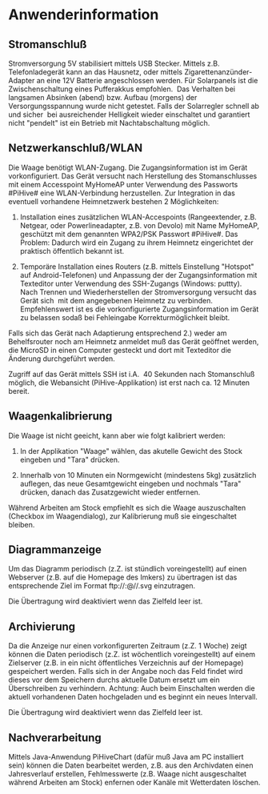 
# Anwenderinformation

## Stromanschluß

Stromversorgung 5V stabilisiert mittels USB Stecker. Mittels z.B. Telefonladegerät kann an das Hausnetz, oder mittels Zigarettenanzünder-Adapter an eine 12V Batterie angeschlossen werden.
Für Solarpanels ist die Zwischenschaltung eines Pufferakkus empfohlen.  Das Verhalten bei langsamen Absinken (abend) bzw. Aufbau (morgens) der Versorgungsspannung wurde nicht getestet.
Falls der Solarregler schnell ab und sicher  bei ausreichender Helligkeit wieder einschaltet und garantiert nicht "pendelt" ist ein Betrieb mit Nachtabschaltung möglich. 

## Netzwerkanschluß/WLAN

Die Waage benötigt WLAN-Zugang. Die Zugangsinformation ist im Gerät vorkonfiguriert.
Das Gerät versucht nach Herstellung des Stomanschlusses mit einem Accesspoint MyHomeAP unter Verwendung des Passworts #PiHive# eine WLAN-Verbindung herzustellen.
Zur Integration in das eventuell vorhandene Heimnetzwerk bestehen 2 Möglichkeiten:

1. Installation eines zusätzlichen WLAN-Accespoints (Rangeextender, z.B. Netgear, oder Powerlineadapter, z.B. von Devolo) mit Name MyHomeAP, geschützt mit dem genannten WPA2/PSK Passwort #PiHive#.
Das Problem: Dadurch wird ein Zugang zu ihrem Heimnetz eingerichtet der praktisch öffentlich bekannt ist.

2. Temporäre Installation eines Routers (z.B. mittels Einstellung "Hotspot" auf Android-Telefonen) und Anpassung der der Zugangsinformation mit Texteditor unter Verwendung des SSH-Zugangs (Windows: puttty).
Nach Trennen und Wiederherstellen der Stromversorgung versucht das Gerät sich  mit dem angegebenen Heimnetz zu verbinden.
Empfehlenswert ist es die vorkonfigurierte Zugangsinformation im Gerät zu belassen sodaß bei Fehleingabe Korrekturmöglichkeit bleibt.

Falls sich das Gerät nach Adaptierung entsprechend 2.) weder am Behelfsrouter noch am Heimnetz anmeldet muß das Gerät geöffnet werden, die MicroSD in einen Computer gesteckt und dort mit Texteditor die Änderung durchgeführt werden.  

Zugriff auf das Gerät mittels SSH ist i.A.  40 Sekunden nach Stomanschluß möglich, die Webansicht (PiHive-Applikation) ist erst nach ca. 12 Minuten bereit.

## Waagenkalibrierung

Die Waage ist nicht geeicht, kann aber wie folgt kalibriert werden:

1. In der Applikation "Waage" wählen, das akutelle Gewicht des Stock eingeben und "Tara" drücken.

2. Innerhalb von 10 Minuten ein Normgewicht (mindestens 5kg) zusätzlich auflegen, das neue Gesamtgewicht eingeben und nochmals "Tara" drücken, danach das Zusatzgewicht wieder entfernen.

Während Arbeiten am Stock empfiehlt es sich die Waage auszuschalten (Checkbox im Waagendialog), zur Kalibrierung muß sie eingeschaltet bleiben.

## Diagrammanzeige

Um das Diagramm periodisch (z.Z. ist stündlich voreingestellt) auf einen Webserver (z.B. auf die Homepage des Imkers) zu übertragen ist das entsprechende Ziel im Format ftp://<user>:<password>@<server>/<verzeichnis>/<hive>.svg einzutragen.

Die Übertragung wird deaktiviert wenn das Zielfeld leer ist.

## Archivierung

Da die Anzeige nur einen vorkonfigurerten Zeitraum (z.Z. 1 Woche) zeigt können die Daten periodisch (z.Z. ist wöchentlich voreingestellt) auf einem Zielserver (z.B. in ein nicht öffentliches Verzeichnis auf der Homepage) gespeichert werden.
Falls sich in der Angabe noch das Feld <date> findet wird dieses vor dem Speichern durchs aktuelle Datum ersetzt um ein Überschreiben zu verhindern. 
Achtung: Auch beim Einschalten werden die aktuell vorhandenen Daten hochgeladen und es beginnt ein neues Intervall.

Die Übertragung wird deaktiviert wenn das Zielfeld leer ist.  

## Nachverarbeitung

Mittels Java-Anwendung PiHiveChart (dafür muß Java am PC installiert sein) können die Daten bearbeitet werden, z.B. aus den Archivdaten einen Jahresverlauf erstellen,
Fehlmesswerte (z.B. Waage nicht ausgeschaltet während Arbeiten am Stock) enfernen oder Kanäle mit Wetterdaten löschen.
